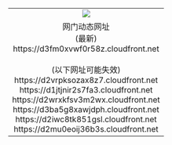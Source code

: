 ﻿<table>
  <tr></tr>
  <tr><td colspan=2 align=center><img src="https://d3fm0xvwf0r58z.cloudfront.net/Up/oGate.jpg" /></td></tr>
  <tr><td colspan=2 align=center>网门动态网址<br/>(最新)
<br>https://d3fm0xvwf0r58z.cloudfront.net
<br/><br/>(以下网址可能失效)
<br>https://d2vrpksozax8z7.cloudfront.net
<br>https://d1jtjnir2s7fa3.cloudfront.net
<br>https://d2wrxkfsv3m2wx.cloudfront.net
<br>https://d3ba5g8xawjdph.cloudfront.net
<br>https://d2iwc8tk851gsl.cloudfront.net
<br>https://d2mu0eoij36b3s.cloudfront.net
    </td>
  </tr>
</table>
